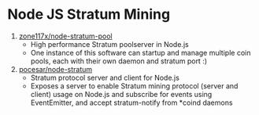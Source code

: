 Node JS Stratum Mining
======================

1. [zone117x/node-stratum-pool](https://github.com/zone117x/node-stratum-pool)
    - High performance Stratum poolserver in Node.js
    - One instance of this software can startup and manage multiple coin pools, each with
      their own daemon and stratum port :)
2. [pocesar/node-stratum](https://github.com/pocesar/node-stratum)
    - Stratum protocol server and client for Node.js
    - Exposes a server to enable Stratum mining protocol (server and client) usage on
      Node.js and subscribe for events using EventEmitter, and accept stratum-notify from
      *coind daemons
